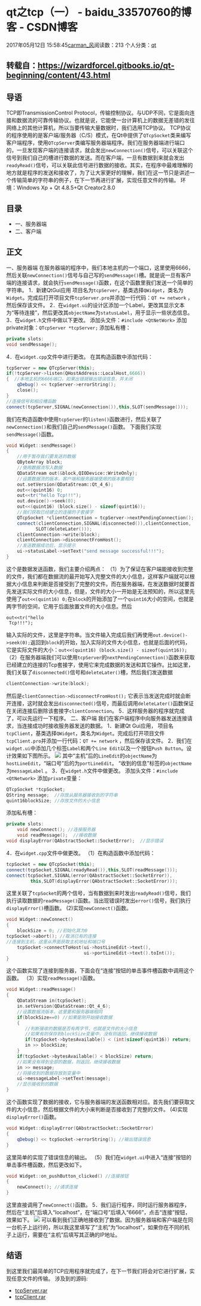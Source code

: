 # qt之tcp（一） - baidu_33570760的博客 - CSDN博客
2017年05月12日 15:58:45[carman_风](https://me.csdn.net/baidu_33570760)阅读数：213
个人分类：[qt](https://blog.csdn.net/baidu_33570760/article/category/6898155)
## 转载自：https://wizardforcel.gitbooks.io/qt-beginning/content/43.html
## 导语
TCP即TransmissionControl Protocol，传输控制协议。与UDP不同，它是面向连接和数据流的可靠传输协议。也就是说，它能使一台计算机上的数据无差错的发往网络上的其他计算机，所以当要传输大量数据时，我们选用TCP协议。
TCP协议的程序使用的是客户端/服务器（C/S）模式，在Qt中提供了`QTcpSocket`类来编写客户端程序，使用`QTcpServer`类编写服务器端程序。我们在服务器端进行端口的，一旦发现客户端的连接请求，就会发出`newConnection()`信号，可以关联这个信号到我们自己的槽进行数据的发送。而在客户端，一旦有数据到来就会发出`readyRead()`信号，可以关联此信号进行数据的接收。其实，在程序中最难理解的地方就是程序的发送和接收了，为了让大家更好的理解，我们在这一节只是讲述一个传输简单的字符串的例子，在下一节再进行扩展，实现任意文件的传输。
环境：Windows Xp + Qt 4.8.5+Qt Creator2.8.0
## 目录
- 一、服务器端
- 二、客户端
## 正文
一、服务器端
在服务器端的程序中，我们本地主机的一个端口，这里使用6666，然后关联`newConnection()`信号与自己写的`sendMessage()`槽。就是说一旦有客户端的连接请求，就会执行`sendMessage()`函数，在这个函数里我们发送一个简单的字符串。
1．新建QtGui应用
项目名为`tcpServer`，基类选择`QWidget`，类名为`Widget`。完成后打开项目文件`tcpServer.pro`并添加一行代码：`QT += network` ，然后保存该文件。
2．在`widget.ui`的设计区添加一个Label，更改其显示文本为“等待连接”，然后更改其`objectName`为`statusLabel`，用于显示一些状态信息。
3．在`widget.h`文件中做以下更改。
添加头文件：`#include <QtNetWork>`
添加private对象：`QTcpServer *tcpServer;`
添加私有槽：
```cpp
private slots:
void sendMessage();
```
4．在`widget.cpp`文件中进行更改。
在其构造函数中添加代码：
```cpp
tcpServer = new QTcpServer(this);
if(!tcpServer->listen(QHostAddress::LocalHost,6666))
{  //本地主机的6666端口，如果出错就输出错误信息，并关闭
    qDebug() << tcpServer->errorString();
    close();
}
//连接信号和相应槽函数
connect(tcpServer,SIGNAL(newConnection()),this,SLOT(sendMessage()));
```
我们在构造函数中使用`tcpServer`的`listen()`函数进行，然后关联了`newConnection()`和我们自己的`sendMessage()`函数。
下面我们实现`sendMessage()`函数。
```cpp
void Widget::sendMessage()
{
    //用于暂存我们要发送的数据
    QByteArray block;
    //使用数据流写入数据
    QDataStream out(&block,QIODevice::WriteOnly);
    //设置数据流的版本，客户端和服务器端使用的版本要相同
    out.setVersion(QDataStream::Qt_4_6);
    out<<(quint16) 0;
    out<<tr("hello Tcp!!!");
    out.device()->seek(0);
    out<<(quint16) (block.size() - sizeof(quint16));
    //我们获取已经建立的连接的子套接字
    QTcpSocket *clientConnection = tcpServer->nextPendingConnection();
    connect(clientConnection,SIGNAL(disconnected()),clientConnection,
           SLOT(deleteLater()));
    clientConnection->write(block);
    clientConnection->disconnectFromHost();
    //发送数据成功后，显示提示
    ui->statusLabel->setText("send message successful!!!");
}
```
这个是数据发送函数，我们主要介绍两点：
（1）为了保证在客户端能接收到完整的文件，我们都在数据流的最开始写入完整文件的大小信息，这样客户端就可以根据大小信息来判断是否接受到了完整的文件。而在服务器端，在发送数据时就要首先发送实际文件的大小信息，但是，文件的大小一开始是无法预知的，所以这里先使用了`out<<(quint16) 0;`在`block`的开始添加了一个`quint16`大小的空间，也就是两字节的空间，它用于后面放置文件的大小信息。然后
```
out<<tr("hello
 Tcp!!!");
```
输入实际的文件，这里是字符串。当文件输入完成后我们再使用`out.device()->seek(0);`返回到`block`的开始，加入实际的文件大小信息，也就是后面的代码，它是实际文件的大小：`out<<(quint16) (block.size() - sizeof(quint16));`
（2）在服务器端我们可以使用`tcpServer`的`nextPendingConnection()`函数来获取已经建立的连接的Tcp套接字，使用它来完成数据的发送和其它操作。比如这里，我们关联了`disconnected()`信号和`deleteLater()`槽，然后我们发送数据
```cpp
clientConnection->write(block);
```
然后是`clientConnection->disconnectFromHost();`
它表示当发送完成时就会断开连接，这时就会发出`disconnected()`信号，而最后调用`deleteLater()`函数保证在关闭连接后删除该套接字`clientConnection`。
5．这样服务器的程序就完成了，可以先运行一下程序。
二、客户端
我们在客户端程序中向服务器发送连接请求，当连接成功时接收服务器发送的数据。
1．新建Qt Gui应用，
项目名`tcpClient`，基类选择`QWidget`，类名为`Widget`。完成后打开项目文件`tcpClient.pro`并添加一行代码：`QT += network` ，然后保存该文件。
2．我们在`widget.ui`中添加几个标签`Label`和两个`Line Edit`以及一个按钮`Push Button`。设计效果如下图所示。
![](https://wizardforcel.gitbooks.io/qt-beginning/content/img/37-1.jpg)
其中“主机”后的`LineEdit`的`objectName`为`hostLineEdit`，“端口号”后的为`portLineEdit`。
“收到的信息”标签的`objectName`为`messageLabel` 。
3．在`widget.h`文件中做更改。
添加头文件：`#include <QtNetwork>`
添加`private`变量：
```cpp
QTcpSocket *tcpSocket;
QString message;  //存放从服务器接收到的字符串
quint16blockSize; //存放文件的大小信息
```
添加私有槽：
```cpp
private slots:
    void newConnect(); //连接服务器
    void readMessage();  //接收数据
void displayError(QAbstractSocket::SocketError);  //显示错误
```
4．在`widget.cpp`文件中做更改。
（1）在构造函数中添加代码：
```cpp
tcpSocket = new QTcpSocket(this);
connect(tcpSocket,SIGNAL(readyRead()),this,SLOT(readMessage()));
connect(tcpSocket,SIGNAL(error(QAbstractSocket::SocketError)),
         this,SLOT(displayError(QAbstractSocket::SocketError)));
```
这里关联了`tcpSocket`的两个信号，当有数据到来时发出`readyRead()`信号，我们执行读取数据的`readMessage()`函数。当出现错误时发出`error()`信号，我们执行`displayError()`槽函数。
(2)实现`newConnect()`函数。
```cpp
void Widget::newConnect()
{
    blockSize = 0; //初始化其为0
tcpSocket->abort(); //取消已有的连接
//连接到主机，这里从界面获取主机地址和端口号
    tcpSocket->connectToHost(ui->hostLineEdit->text(),
                             ui->portLineEdit->text().toInt());
}
```
这个函数实现了连接到服务器，下面会在“连接”按钮的单击事件槽函数中调用这个函数。
（3）实现`readMessage()`函数。
```cpp
void Widget::readMessage()
{
    QDataStream in(tcpSocket);
    in.setVersion(QDataStream::Qt_4_6);
    //设置数据流版本，这里要和服务器端相同
    if(blockSize==0) //如果是刚开始接收数据
    {
       //判断接收的数据是否有两字节，也就是文件的大小信息
       //如果有则保存到blockSize变量中，没有则返回，继续接收数据
       if(tcpSocket->bytesAvailable() < (int)sizeof(quint16)) return;
       in >> blockSize;
    }
    if(tcpSocket->bytesAvailable() < blockSize) return;
    //如果没有得到全部的数据，则返回，继续接收数据
    in >> message;
    //将接收到的数据存放到变量中
    ui->messageLabel->setText(message);
    //显示接收到的数据
}
```
这个函数实现了数据的接收，它与服务器端的发送函数相对应。首先我们要获取文件的大小信息，然后根据文件的大小来判断是否接收到了完整的文件。
(4)实现`displayError()`函数。
```cpp
void Widget::displayError(QAbstractSocket::SocketError)
{
    qDebug() << tcpSocket->errorString(); //输出错误信息
}
```
这里简单的实现了错误信息的输出。
（5）我们在`widget.ui`中进入“连接”按钮的单击事件槽函数，然后更改如下。
```cpp
void Widget::on_pushButton_clicked() //连接按钮
{
    newConnect(); //请求连接
}
```
这里直接调用了`newConnect()`函数。
5．我们运行程序，同时运行服务器程序，然后在“主机”后填入“localhost”，在“端口号”后填入“6666”，点击“连接”按钮，效果如下。
![](https://wizardforcel.gitbooks.io/qt-beginning/content/img/37-2.jpg)
可以看到我们正确地接收到了数据。因为服务器端和客户端是在同一台机子上运行的，所以我这里填写了“主机”为“localhost”，如果你在不同的机子上运行，需要在“主机”后填写其正确的IP地址。
## 结语
到这里我们最简单的TCP应用程序就完成了，在下一节我们将会对它进行扩展，实现任意文件的传输。
涉及到的源码:
- [tcpServer.rar](http://bbs.qter.org/forum.php?mod=attachment&aid=Nzc1fDMyNmNkODkyfDE0NzE3MDA5MTl8MTA5NTl8NjEx)
- [tcpClient.rar](http://bbs.qter.org/forum.php?mod=attachment&aid=Nzc2fDAwM2Y5MWMwfDE0NzE3MDA5MTl8MTA5NTl8NjEx)
